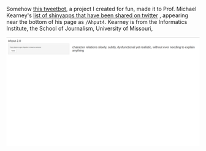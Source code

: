 Somehow [this tweetbot](https://wyquek71.shinyapps.io/Ahput4/), a project I created for fun, made it to Prof. Michael Kearney's [list of shinyapps that have been shared on twitter](https://github.com/mkearney/shinyapps_links) , appearing near the bottom of his page as `/Ahput4`. Kearney is from the Informatics Institute, the School of Journalism, University of Missouri,

![image of tweetbot](https://github.com/qwyeow/JHU_DataScience/blob/master/ShinyApps/Tweetbot/tweetbot_screenshot.png)





